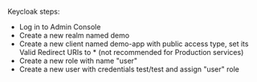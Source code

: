 Keycloak steps:
- Log in to Admin Console
- Create a new realm named demo
- Create a new client named demo-app with public access type, set its Valid Redirect URIs to * (not recommended for Production services)
- Create a new role with name "user"
- Create a new user with credentials test/test and assign "user" role


